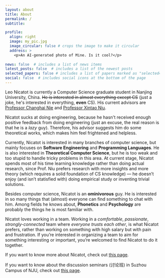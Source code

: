 ```yaml
---
layout: about
title: About
permalink: /
subtitle: 

profile:
  align: right
  image: my_pic.jpg
  image_circular: false # crops the image to make it circular
  address: >
    <p>An AI-generated photo of Mine. Is it cool?</p>
    
news: false  # includes a list of news items
latest_posts: false  # includes a list of the newest posts
selected_papers: false # includes a list of papers marked as "selected={true}"
social: false  # includes social icons at the bottom of the page
---
```


Leo Nicatot is currently a Computer Science graduate student in Nanjing University, China. ~~He is interested in almost everything except CS~~ (just a joke, he's interested in everything, **even** CS). His current advisors are [Professor Changhai Nie](https://gist.nju.edu.cn/changhai/public_html/) and [Professor Xintao Niu](https://niuxintao.github.io/).

Nicatot sucks at doing engineering, because he hasn't received enough positive feedback from doing engineering (just an excuse, the real reason is that he is a *lazy* guy). Therefore, his advisor suggests him do some theoretical works, which makes him feel frightened and helpless.

Currently, Nicatot is interested in many branches of computer science, but mainly focuses on **Software Engineering** and **Programming Languages**. He is also interested in **Theoretical Computer Science**, but he is too weak and too stupid to handle tricky problems in this area. At current stage, Nicatot spends most of his time learning knowledge rather than doing actual research, since Prof. Niu prefers research with more insights and more theory (which requires a solid foundation of CS knowledge) — he doesn’t enjoy (and isn’t statisfied with) doing empirical study or inventing trivial solutions. 

Besides computer science, Nicatot is an **ominivorous** guy. He is interested in so many things that (almost) everyone can find something to chat with him. Among fields he knows about, **Phonetics** and **Psychology** are probably the things he is most familiar with.

Nicatot loves working in a team. Working in a *comfortable*, *passionate*, *strongly-connected* team where *everyone trusts each other*, is what Nicatot prefers, rather than working on something with high salary but with pain and frustration. If you’re interested in organizing a team to aim for something interesting or important, you’re welcomed to find Nicatot to do it together.

If you want to know more about Nicatot, check out [this page](/intro).

If you want to know about the discussion seminars (讨论班) in Suzhou Campus of NJU, check out [this page](/seminars).
